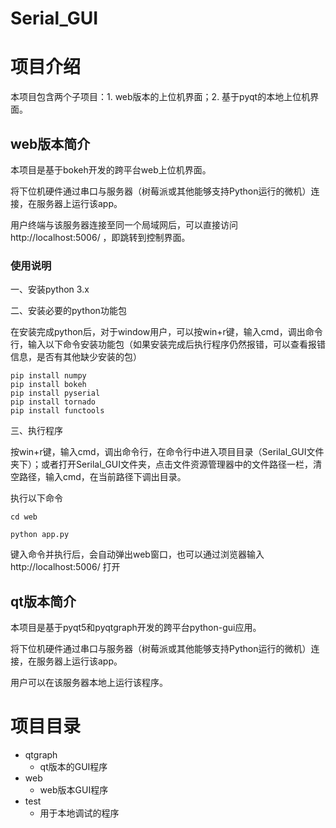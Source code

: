 # Serial_GUI

# 项目介绍

本项目包含两个子项目：1. web版本的上位机界面；2. 基于pyqt的本地上位机界面。

## web版本简介

本项目是基于bokeh开发的跨平台web上位机界面。

将下位机硬件通过串口与服务器（树莓派或其他能够支持Python运行的微机）连接，在服务器上运行该app。

用户终端与该服务器连接至同一个局域网后，可以直接访问http://localhost:5006/ ，即跳转到控制界面。

### 使用说明

一、安装python 3.x

二、安装必要的python功能包

在安装完成python后，对于window用户，可以按win+r键，输入cmd，调出命令行，输入以下命令安装功能包（如果安装完成后执行程序仍然报错，可以查看报错信息，是否有其他缺少安装的包）

```
pip install numpy
pip install bokeh
pip install pyserial
pip install tornado
pip install functools
```

三、执行程序

按win+r键，输入cmd，调出命令行，在命令行中进入项目目录（Serilal_GUI文件夹下）；或者打开Serilal_GUI文件夹，点击文件资源管理器中的文件路径一栏，清空路径，输入cmd，在当前路径下调出目录。

执行以下命令

`cd web`

`python app.py`

键入命令并执行后，会自动弹出web窗口，也可以通过浏览器输入http://localhost:5006/  打开

## qt版本简介

本项目是基于pyqt5和pyqtgraph开发的跨平台python-gui应用。

将下位机硬件通过串口与服务器（树莓派或其他能够支持Python运行的微机）连接，在服务器上运行该app。

用户可以在该服务器本地上运行该程序。

# 项目目录

* qtgraph
  * qt版本的GUI程序
* web
  * web版本GUI程序
* test
  * 用于本地调试的程序
